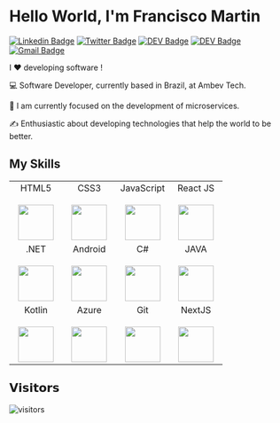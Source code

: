 # Hello World, I'm Francisco Martin

 [![Linkedin Badge](https://img.shields.io/badge/-franciscoamartin-blue?style=flat-square&logo=Linkedin&logoColor=white&link=https://www.linkedin.com/in/franciscoamartin/)](https://www.linkedin.com/in/franciscoamartin/) [![Twitter Badge](https://img.shields.io/badge/-@fmartin_br-1ca0f1?style=flat-square&labelColor=1ca0f1&logo=twitter&logoColor=white&link=https://twitter.com/fmartin_br
)](https://twitter.com/fmartin_br)
[![DEV Badge](https://img.shields.io/badge/-Portfolio-000?style=flat-square&logo=dev.to&logoColor=white&link=https://franciscomartin.com.br)](https://franciscomartin.com.br)
[![DEV Badge](https://img.shields.io/badge/-MarketingX-1E9?style=flat-square&logo=dev.to&logoColor=white&link=https://marketingexe.com.br)](https://marketingexe.com.br)
[![Gmail Badge](https://img.shields.io/badge/-franciscoaugustomartin@gmail.com-c14438?style=flat-square&logo=Gmail&logoColor=white&link=mailto:franciscoaugustomartin@gmail.com)](mailto:franciscoaugustomartin@gmail.com)


I ❤️ developing software !

:computer: Software Developer, currently based in Brazil, at Ambev Tech. 

:vulcan_salute: I am currently focused on the development of microservices.

:writing_hand: Enthusiastic about developing technologies that help the world to be better.

## My Skills

<table>
  <tbody>
    <tr valign="top">
      <td width="25%" align="center">
        <span>HTML5</span><br><br>
        <img height="64px" src="https://cdn.svgporn.com/logos/html-5.svg">
      </td>
      <td width="25%" align="center">
        <span>CSS3</span><br><br>
        <img height="64px" src="https://cdn.svgporn.com/logos/css-3.svg">
      </td>
      <td width="25%" align="center">
        <span>JavaScript</span><br><br>
        <img height="64px" src="https://cdn.svgporn.com/logos/javascript.svg">
      </td>
      <td width="25%" align="center">
        <span>React JS</span><br><br>
        <img height="64px" src="https://cdn.svgporn.com/logos/react.svg">
      </td>
    </tr>
    <tr valign="top">
      <td width="25%" align="center">
        <span>.NET</span><br><br>
        <img height="64px" src="https://cdn.svgporn.com/logos/dotnet.svg">
      </td>
      <td width="25%" align="center">
        <span>Android</span><br><br>
        <img height="64px" src="https://cdn.svgporn.com/logos/android-icon.svg">
      </td>
      <td width="25%" align="center">
        <span>C#</span><br><br>
        <img height="64px" src="https://cdn.svgporn.com/logos/c-sharp.svg">
      </td>
      <td width="25%" align="center">
        <span>JAVA</span><br><br>
        <img height="64px" src="https://cdn.svgporn.com/logos/java.svg">
      </td>
    </tr>
    <tr valign="top">
      <td width="25%" align="center">
        <span>Kotlin</span><br><br>
        <img height="64px" src="https://cdn.svgporn.com/logos/kotlin.svg">
      </td>
      <td width="25%" align="center">
        <span>Azure</span><br><br>
        <img height="64px" src="https://cdn.svgporn.com/logos/azure.svg">
      </td>
      <td width="25%" align="center">
        <span>Git</span><br><br>
        <img height="64px" src="https://cdn.svgporn.com/logos/git.svg">
      </td>
     <td width="25%" align="center">
        <span>NextJS</span><br><br>
        <img height="64px" src="https://cdn.svgporn.com/logos/nextjs.svg">
      </td>
    </tr>
  </tbody>
</table>

## 𝗩𝗶𝘀𝗶𝘁𝗼𝗿𝘀

![visitors](https://visitor-badge.glitch.me/badge?page_id=franciscoamartin.franciscoamartin)
